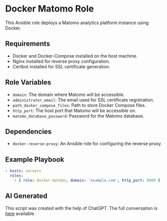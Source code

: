 # Docker Matomo Role

This Ansible role deploys a Matomo analytics platform instance using Docker.

## Requirements

- Docker and Docker-Compose installed on the host machine.
- Nginx installed for reverse proxy configuration.
- Certbot installed for SSL certificate generation.

## Role Variables

- `domain`: The domain where Matomo will be accessible.
- `administrator_email`: The email used for SSL certificate registration.
- `path_docker_compose_files`: Path to store Docker Compose files.
- `http_port`: The host port that Matomo will be accessible on.
- `matomo_database_password`: Password for the Matomo database.

## Dependencies

- `docker-reverse-proxy`: An Ansible role for configuring the reverse proxy.

## Example Playbook

```yaml
- hosts: servers
  roles:
    - { role: docker-matomo, domain: 'example.com', http_port: 8080 }
```

## AI Generated
This script was created with the help of ChatGPT. The full conversation is [here](https://chat.openai.com/share/49e0c7e4-a2af-4a04-adad-7a735bdd85c4) available.